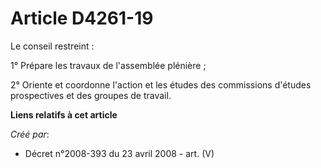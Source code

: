 # Article D4261-19

Le conseil restreint :

1° Prépare les travaux de l'assemblée plénière ;

2° Oriente et coordonne l'action et les études des commissions d'études prospectives et des groupes de travail.

**Liens relatifs à cet article**

_Créé par_:

  - Décret n°2008-393 du 23 avril 2008 - art. (V)
